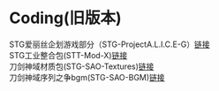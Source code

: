 # Coding(旧版本)
STG爱丽丝企划游戏部分（STG-ProjectA.L.I.C.E-G）[链接](https://sknirotechteam.coding.net/p/ProjectA.L.I.C.E/d/ProjectA.L.I.C.E/git "链接title文本")    
STG工业整合包(STT-Mod-X)[链接](https://sknirotechteam.coding.net/p/STTmodX/d/STTmodX/git "链接title文本")  
刀剑神域材质包(STG-SAO-Textures)[链接](https://sknirotechteam.coding.net/p/SAOTPCBE/d/SAOTPCBE/git "链接title文本")   
刀剑神域序列之争bgm(STG-SAO-BGM)[链接](https://sknirotechteam.coding.net/p/SAOBPCBE/d/SAOBPCBE/git "链接title文本")  
